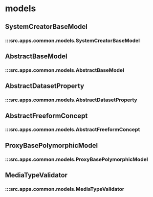 # models

## SystemCreatorBaseModel

### :::src.apps.common.models.SystemCreatorBaseModel

## AbstractBaseModel

### :::src.apps.common.models.AbstractBaseModel

## AbstractDatasetProperty

### :::src.apps.common.models.AbstractDatasetProperty

## AbstractFreeformConcept

### :::src.apps.common.models.AbstractFreeformConcept

## ProxyBasePolymorphicModel

### :::src.apps.common.models.ProxyBasePolymorphicModel

## MediaTypeValidator

### :::src.apps.common.models.MediaTypeValidator

